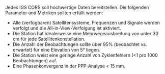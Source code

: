 Jedes IGS CORS soll hochwertige Daten bereitstellen. Die folgenden Parameter und Metriken sollten erfüllt werden:

- Alle (verfügbaren) Satellitensysteme, Frequenzen und Signale werden verfolgt und die All-in-View-Verfolgung ist aktiviert.
- Die Station hat idealerweise eine Mehrwegeausbreitung von unter 30 cm für jede Satellitenkonstellation.
- Die Anzahl der Beobachtungen sollte über 95% (beobachtet vs. erwartet) für eine Elevation von 5° liegen.
- Die Station weist eine geringe Anzahl von Zyklenfehlern (<1 pro 1000 Beobachtungen) auf.
- Eine Phasenkonvergenz in der PPP-Analyse < 15 mm.